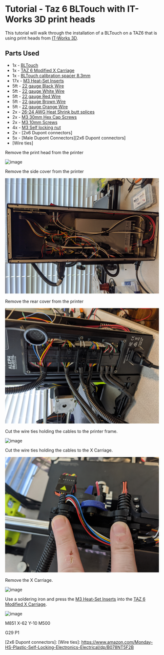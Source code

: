Tutorial - Taz 6 BLTouch with IT-Works 3D print heads
=====================================================

This tutorial will walk through the installation of a BLTouch on a TAZ6
that is using print heads from [IT-Works 3D].

Parts Used
----------

-   1x - [BLTouch]
-   1x - [TAZ 6 Modified X Carriage]
-   1x - [BLTouch calibration spacer 8.3mm]
-   17x - [M3 Heat-Set Inserts]
-   5ft - [22 gauge Black Wire]
-   5ft - [22 gauge White Wire][22 gauge Black Wire]
-   5ft - [22 gauge Red Wire][22 gauge Black Wire]
-   5ft - [22 gauge Brown Wire][22 gauge Black Wire]
-   5ft - [22 gauge Orange Wire][22 gauge Black Wire]
-   2x - [26-24 AWG Heat Shrink butt splices]
-   2x - [M3 30mm Hex Cap Screws]
-   2x - [M3 10mm Screws]
-   4x - [M3 Self locking nut]
-   2x - [2x6 Dupont connectors]
-   5x - [Male Dupont Connectors][2x6 Dupont connectors]
-   [Wire ties]

Remove the print head from the printer

![image](taz6BlTouchItWorks3d/IMG_20200808_133632.jpg)

Remove the side cover from the printer

![image](taz6BlTouchItWorks3d/IMG_20200808_131341.jpg)

Remove the rear cover from the printer

![image](taz6BlTouchItWorks3d/IMG_20200808_133451.jpg)

Cut the wire ties holding the cables to the printer frame.

![image](taz6BlTouchItWorks3d/IMG_20200808_142224.jpg)

Cut the wire ties holding the cables to the X Carriage.

![image](taz6BlTouchItWorks3d/IMG_20200808_184325.jpg)

Remove the X Carriage.

![image](taz6BlTouchItWorks3d/IMG_20200808_184936.jpg)

Use a soldering iron and press the [M3 Heat-Set Inserts] into the [TAZ 6
Modified X Carriage].

![image](taz6BlTouchItWorks3d/IMG_20200808_185021.jpg)

M851 X-62 Y-10 M500

G29 P1

  [IT-Works 3D]: https://itworks3d.com/
  [BLTouch]: https://www.amazon.com/gp/product/B07DL48X9L/ref=ppx_yo_dt_b_search_asin_title?ie=UTF8&psc=1
  [TAZ 6 Modified X Carriage]: https://www.thingiverse.com/thing:3512979
  [BLTouch calibration spacer 8.3mm]: https://www.thingiverse.com/thing:2019475
  [M3 Heat-Set Inserts]: https://www.mcmaster.com/94180A333/
  [22 gauge Black Wire]: https://www.amazon.com/gp/product/B00B4ZRPEY/ref=ppx_yo_dt_b_search_asin_title?ie=UTF8&psc=1
  [26-24 AWG Heat Shrink butt splices]: https://www.amazon.com/gp/product/B07G8V35JG/
  [M3 30mm Hex Cap Screws]: https://www.amazon.com/iExcell-Stainless-Socket-Washers-Assortment/dp/B0812TYT5L
  [M3 10mm Screws]: https://www.amazon.com/gp/product/B06Y3JDM4R
  [M3 Self locking nut]: https://www.amazon.com/gp/product/B07FRLRWD4
  [2x6 Dupont connectors]:
  [Wire ties]: https://www.amazon.com/Monday-HS-Plastic-Self-Locking-Electronics-Electrical/dp/B078NT5F2B